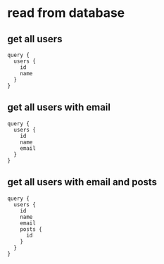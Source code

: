 # read from database
## get all users
```
query {
  users {
    id
    name
  }
}
```

## get all users with email
```
query {
  users {
    id
    name
    email
  }
}
```

## get all users with email and posts
```
query {
  users {
    id
    name
    email
    posts {
      id
    }
  }
}
```